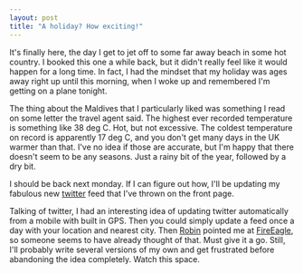 ```yaml
---
layout: post
title: "A holiday? How exciting!"
---
```

It's finally here, the day I get to jet off to some far away beach in some hot
country. I booked this one a while back, but it didn't really feel like it
would happen for a long time. In fact, I had the mindset that my holiday was
ages away right up until this morning, when I woke up and remembered I'm
getting on a plane tonight.

The thing about the Maldives that I particularly liked was something I read on
some letter the travel agent said. The highest ever recorded temperature is
something like 38 deg C. Hot, but not excessive. The coldest temperature on
record is apparently 17 deg C, and you don't get many days in the UK warmer
than that. I've no idea if those are accurate, but I'm happy that there
doesn't seem to be any seasons. Just a rainy bit of the year, followed by a
dry bit.

I should be back next monday. If I can figure out how, I'll be updating my
fabulous new [twitter][1] feed that I've thrown on the front page.

Talking of twitter, I had an interesting idea of updating twitter
automatically from a mobile with built in GPS. Then you could simply update a
feed once a day with your location and nearest city. Then [Robin][2] pointed
me at [FireEagle][3], so someone seems to have already thought of that. Must
give it a go. Still, I'll probably write several versions of my own and get
frustrated before abandoning the idea completely. Watch this space.

   [1]: http://www.twitter.com

   [2]: http://www.bytesurgery.com

   [3]: http://www.fireeagle.com

